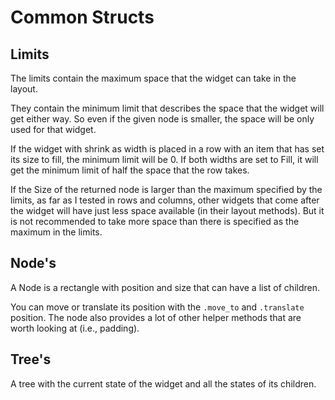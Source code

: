 # Common Structs

## Limits

The limits contain the maximum space that the widget can take in the layout.

They contain the minimum limit that describes the space that the widget will get either way. So even if the given node is smaller, the space will be only used for that widget.

If the widget with shrink as width is placed in a row with an item that has set its size to fill, the minimum limit will be 0. If both widths are set to Fill, it will get the minimum limit of half the space that the row takes.

If the Size of the returned node is larger than the maximum specified by the limits, as far as I tested in rows and columns, other widgets that come after the widget will have just less space available (in their layout methods). But it is not recommended to take more space than there is specified as the maximum in the limits.

## Node's

A Node is a rectangle with position and size that can have a list of children.

You can move or translate its position with the `.move_to` and `.translate` position. The node also provides a lot of other helper methods that are worth looking at (i.e., padding).

## Tree's

A tree with the current state of the widget and all the states of its children.
